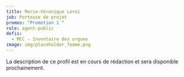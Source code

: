 ```yaml
---
title: Marie-Véronique Leroi
job: Porteuse de projet
promos: "Promotion 1 "
role: agent-public
defis:
  - MCC - Inventaire des orgues
image: img/placeholder_femme.png
---
```

La description de ce profil est en cours de rédaction et sera disponible prochainement.